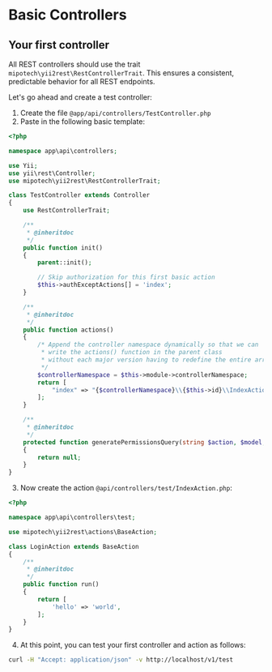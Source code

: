 Basic Controllers
=================

## Your first controller

All REST controllers should use the trait `mipotech\yii2rest\RestControllerTrait`. This ensures a consistent, predictable behavior for all REST endpoints.

Let's go ahead and create a test controller:

1. Create the file `@app/api/controllers/TestController.php`
2. Paste in the following basic template:

```php
<?php

namespace app\api\controllers;

use Yii;
use yii\rest\Controller;
use mipotech\yii2rest\RestControllerTrait;

class TestController extends Controller
{
    use RestControllerTrait;

    /**
     * @inheritdoc
     */
    public function init()
    {
        parent::init();

        // Skip authorization for this first basic action
        $this->authExceptActions[] = 'index';
    }

    /**
     * @inheritdoc
     */
    public function actions()
    {
        /* Append the controller namespace dynamically so that we can
         * write the actions() function in the parent class
         * without each major version having to redefine the entire array
         */
        $controllerNamespace = $this->module->controllerNamespace;
        return [
            "index" => "{$controllerNamespace}\\{$this->id}\\IndexAction",
        ];
    }

    /**
     * @inheritdoc
     */
    protected function generatePermissionsQuery(string $action, $model, array $params)
    {
        return null;
    }
}
```
3. Now create the action `@api/controllers/test/IndexAction.php`:

```php
<?php

namespace app\api\controllers\test;

use mipotech\yii2rest\actions\BaseAction;

class LoginAction extends BaseAction
{
    /**
     * @inheritdoc
     */
    public function run()
    {
        return [
            'hello' => 'world',
        ];
    }
}
```

4. At this point, you can test your first controller and action as follows:

```bash
curl -H "Accept: application/json" -v http://localhost/v1/test
```
